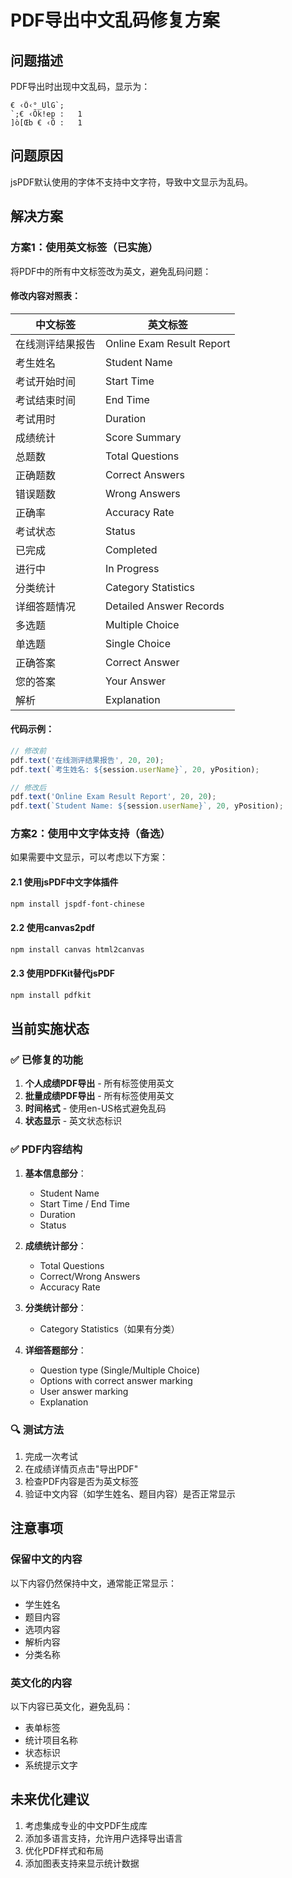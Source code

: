 # PDF导出中文乱码修复方案

## 问题描述
PDF导出时出现中文乱码，显示为：
```
€ ‹Õ‹°_UlG`;
`;€ ‹Õk!ep :   1
]ò[Œb € ‹Õ :   1
```

## 问题原因
jsPDF默认使用的字体不支持中文字符，导致中文显示为乱码。

## 解决方案

### 方案1：使用英文标签（已实施）
将PDF中的所有中文标签改为英文，避免乱码问题：

#### 修改内容对照表：
| 中文标签 | 英文标签 |
|---------|---------|
| 在线测评结果报告 | Online Exam Result Report |
| 考生姓名 | Student Name |
| 考试开始时间 | Start Time |
| 考试结束时间 | End Time |
| 考试用时 | Duration |
| 成绩统计 | Score Summary |
| 总题数 | Total Questions |
| 正确题数 | Correct Answers |
| 错误题数 | Wrong Answers |
| 正确率 | Accuracy Rate |
| 考试状态 | Status |
| 已完成 | Completed |
| 进行中 | In Progress |
| 分类统计 | Category Statistics |
| 详细答题情况 | Detailed Answer Records |
| 多选题 | Multiple Choice |
| 单选题 | Single Choice |
| 正确答案 | Correct Answer |
| 您的答案 | Your Answer |
| 解析 | Explanation |

#### 代码示例：
```typescript
// 修改前
pdf.text('在线测评结果报告', 20, 20);
pdf.text(`考生姓名: ${session.userName}`, 20, yPosition);

// 修改后
pdf.text('Online Exam Result Report', 20, 20);
pdf.text(`Student Name: ${session.userName}`, 20, yPosition);
```

### 方案2：使用中文字体支持（备选）
如果需要中文显示，可以考虑以下方案：

#### 2.1 使用jsPDF中文字体插件
```bash
npm install jspdf-font-chinese
```

#### 2.2 使用canvas2pdf
```bash
npm install canvas html2canvas
```

#### 2.3 使用PDFKit替代jsPDF
```bash
npm install pdfkit
```

## 当前实施状态

### ✅ 已修复的功能
1. **个人成绩PDF导出** - 所有标签使用英文
2. **批量成绩PDF导出** - 所有标签使用英文
3. **时间格式** - 使用en-US格式避免乱码
4. **状态显示** - 英文状态标识

### ✅ PDF内容结构
1. **基本信息部分**：
   - Student Name
   - Start Time / End Time
   - Duration
   - Status

2. **成绩统计部分**：
   - Total Questions
   - Correct/Wrong Answers
   - Accuracy Rate

3. **分类统计部分**：
   - Category Statistics（如果有分类）

4. **详细答题部分**：
   - Question type (Single/Multiple Choice)
   - Options with correct answer marking
   - User answer marking
   - Explanation

### 🔍 测试方法
1. 完成一次考试
2. 在成绩详情页点击"导出PDF"
3. 检查PDF内容是否为英文标签
4. 验证中文内容（如学生姓名、题目内容）是否正常显示

## 注意事项

### 保留中文的内容
以下内容仍然保持中文，通常能正常显示：
- 学生姓名
- 题目内容
- 选项内容
- 解析内容
- 分类名称

### 英文化的内容
以下内容已英文化，避免乱码：
- 表单标签
- 统计项目名称
- 状态标识
- 系统提示文字

## 未来优化建议
1. 考虑集成专业的中文PDF生成库
2. 添加多语言支持，允许用户选择导出语言
3. 优化PDF样式和布局
4. 添加图表支持来显示统计数据
